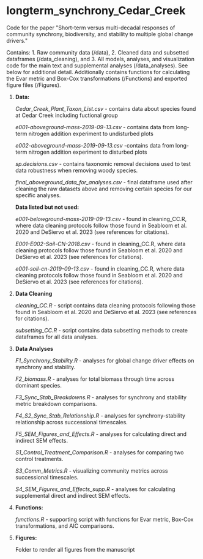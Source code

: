 # longterm_synchrony_Cedar_Creek

Code for the paper "Short-term versus multi-decadal responses of
community synchrony, biodiversity, and stability to multiple global
change drivers."

Contains: 1. Raw community data (/data), 2. Cleaned data and subsetted
dataframes (/data_cleaning), and 3. All models, analyses, and visualization
code for the main text and supplemental analyses (/data_analyses). See below for additional
detail. Additionally contains functions for calculating the Evar metric
and Box-Cox transformations (/Functions) and exported figure files (/Figures).

1.  **Data:**

    *Cedar_Creek_Plant_Taxon_List.csv* - contains data about species
    found at Cedar Creek including fuctional group

    *e001-aboveground-mass-2019-09-13.csv* - contains data from
    long-term nitrogen addition experiment to undisturbed plots

    *e002-aboveground-mass-2019-09-13.csv* -contains data from long-term
    nitrogen addition experiment to disturbed plots
    
    *sp.decisions.csv* - contains taxonomic removal decisions used to test
    data robustness when removing woody species.

    *final_aboveground_data_for_analyses.csv* - final dataframe used after cleaning
    the raw datasets above and removing certain species for our specific analyses.

    **Data listed but not used:**

    *e001-belowground-mass-2019-09-13.csv* - found in cleaning_CC.R,
    where data cleaning protocols follow those found in Seabloom et al.
    2020 and DeSiervo et al. 2023 (see references for citations).
    
    *E001-E002-Soil-CN-2018.csv* - found in cleaning_CC.R, where data
    cleaning protocols follow those found in Seabloom et al. 2020 and
    DeSiervo et al. 2023 (see references for citations).

    *e001-soil-cn-2019-09-13.csv* - found in cleaning_CC.R, where data
    cleaning protocols follow those found in Seabloom et al. 2020 and
    DeSiervo et al. 2023 (see references for citations).

2.  **Data Cleaning**

    *cleaning_CC.R* - script contains data cleaning protocols following
    those found in Seabloom et al. 2020 and DeSiervo et al. 2023 (see
    references for citations).

    *subsetting_CC.R* - script contains data subsetting methods
    to create dataframes for all data analyses.


3.  **Data Analyses**

    *F1_Synchrony_Stability.R* - analyses for global change driver effects on
    synchrony and stability.

    *F2_biomass.R* - analyses for total biomass through time across
    dominant species.

    *F3_Sync_Stab_Breakdowns.R* - analyses for synchrony and stability metric
    breakdown comparisons.

    *F4_S2_Sync_Stab_Relationship.R* - analyses for synchrony-stability
    relationship across successional timescales.

    *F5_SEM_Figures_and_Effects.R* - analyses for calculating direct and
    indirect SEM effects.

    *S1_Control_Treatment_Comparison.R* - analyses for comparing two
    control treatments.

    *S3_Comm_Metrics.R* - visualizing community metrics across
    successional timescales.

    *S4_SEM_Figures_and_Effects_supp.R* - analyses for calculating
    supplemental direct and indirect SEM effects.
    
4.  **Functions:**

    *functions.R* - supporting script with functions for Evar metric,
    Box-Cox transformations, and AIC comparisons.
    
5.  **Figures:**

    Folder to render all figures from the manuscript
